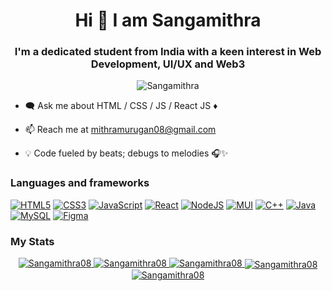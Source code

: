 <html>
  <body>
    <h1 align="center">Hi 👋 I am Sangamithra</h1>
    <h3 align="center">I'm a dedicated student from India with a keen interest in Web Development, UI/UX and Web3</h3>
    <p align="center"> <img src="https://komarev.com/ghpvc/?username=Sangamithra08&label=Profile%20views&color=0e75b6&style=flat" alt="Sangamithra" /> </p>



- 🗨️ Ask me about  HTML / CSS / JS / React JS ♦

- 📫 Reach me at mithramurugan08@gmail.com

- 💡 Code fueled by beats; debugs to melodies 🎧✨
<h3 align-"left">Languages and frameworks</h3>

[![HTML5](https://img.shields.io/badge/html5-black?style=for-the-badge&logo=html5)](https://github.com/Sangamithra08)
[![CSS3](https://img.shields.io/badge/css3-black?style=for-the-badge&logo=css3)](https://github.com/Sangamithra08)
[![JavaScript](https://img.shields.io/badge/javascript-black?style=for-the-badge&logo=javascript)](Sangamithra08)
[![React](https://img.shields.io/badge/react-black?style=for-the-badge&logo=react)](https://github.com/Sangamithra08)
[![NodeJS](https://img.shields.io/badge/node.js-black?style=for-the-badge&logo=node.js&logoColor=white)](https://github.com/Sangamithra08)
[![MUI](https://img.shields.io/badge/MUI-black.svg?style=for-the-badge&logo=mui&logoColor=white)](https://github.com/Sangamithra08)
[![C++](https://img.shields.io/badge/c++-black?style=for-the-badge&logo=cplusplus)](https://github.com/Sangamithra08)
[![Java](https://img.shields.io/badge/Java-black?style=for-the-badge&logo=openjdk)](https://github.com/Sangamithra08)
[![MySQL](https://img.shields.io/badge/mysql-black.svg?style=for-the-badge&logo=mysql&logoColor=white)](https://github.com/Sangamithra08)
[![Figma](https://img.shields.io/badge/figma-black.svg?style=for-the-badge&logo=figma&logoColor=white)](https://github.com/Sangamithra08)



<h3 align-"left">My Stats</h3>
<p align="center">
  <a href="https://github.com/Sangamithra08">
    <img src="http://github-profile-summary-cards.vercel.app/api/cards/profile-details?username=Sangamithra08&theme=transparent" alt="Sangamithra08"/>
  </a>
  <a href="https://github.com/Sangamithra08">
    <img src="https://github-readme-streak-stats.herokuapp.com/?user=Sangamithra08&hide_border=true&card_width=338&theme=dark" alt="Sangamithra08" />
  </a>
  <a href="https://github.com/Sangamithra08">
    <img src="http://github-profile-summary-cards.vercel.app/api/cards/stats?username=Sangamithra08&theme=dark"alt="Sangamithra08" />
  </a>
  <a href="https://github.com/Sangamithra08">
<img align="center" src="https://github-readme-stats.vercel.app/api?username=Sangamithra08&show_icons=true&locale=en&theme=dark" alt="Sangamithra08" />
  </a>
<br>
<a href="https://github.com/Sangamithra08">
<img align="center" src="https://github-readme-stats.vercel.app/api/top-langs?username=Sangamithra08&show_icons=true&locale=en&theme=dark&layout=compact" alt="Sangamithra08">
</a>

</p>
